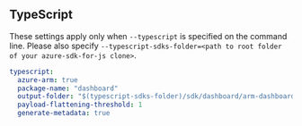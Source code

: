 ## TypeScript

These settings apply only when `--typescript` is specified on the command line.
Please also specify `--typescript-sdks-folder=<path to root folder of your azure-sdk-for-js clone>`.

```yaml $(typescript)
typescript:
  azure-arm: true
  package-name: "dashboard"
  output-folder: "$(typescript-sdks-folder)/sdk/dashboard/arm-dashboard"
  payload-flattening-threshold: 1
  generate-metadata: true
```
